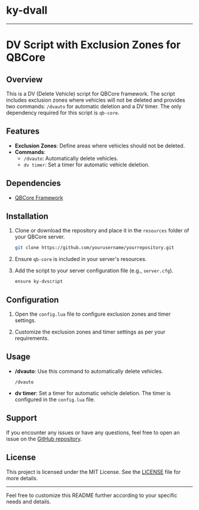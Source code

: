 # ky-dvall
---

# DV Script with Exclusion Zones for QBCore

## Overview

This is a DV (Delete Vehicle) script for QBCore framework. The script includes exclusion zones where vehicles will not be deleted and provides two commands: `/dvauto` for automatic deletion and a DV timer. The only dependency required for this script is `qb-core`.

## Features

- **Exclusion Zones**: Define areas where vehicles should not be deleted.
- **Commands**:
  - `/dvauto`: Automatically delete vehicles.
  - `dv timer`: Set a timer for automatic vehicle deletion.

## Dependencies

- [QBCore Framework](https://github.com/qbcore-framework/qb-core)

## Installation

1. Clone or download the repository and place it in the `resources` folder of your QBCore server.

    ```bash
    git clone https://github.com/yourusername/yourrepository.git
    ```

2. Ensure `qb-core` is included in your server's resources.

3. Add the script to your server configuration file (e.g., `server.cfg`).

    ```plaintext
    ensure ky-dvscript
    ```

## Configuration

1. Open the `config.lua` file to configure exclusion zones and timer settings.

2. Customize the exclusion zones and timer settings as per your requirements.

## Usage

- **/dvauto**: Use this command to automatically delete vehicles. 

    ```plaintext
    /dvauto
    ```

- **dv timer**: Set a timer for automatic vehicle deletion. The timer is configured in the `config.lua` file.

## Support

If you encounter any issues or have any questions, feel free to open an issue on the [GitHub repository](https://github.com/yourusername/yourrepository/issues).

## License

This project is licensed under the MIT License. See the [LICENSE](LICENSE) file for more details.

---

Feel free to customize this README further according to your specific needs and details.
